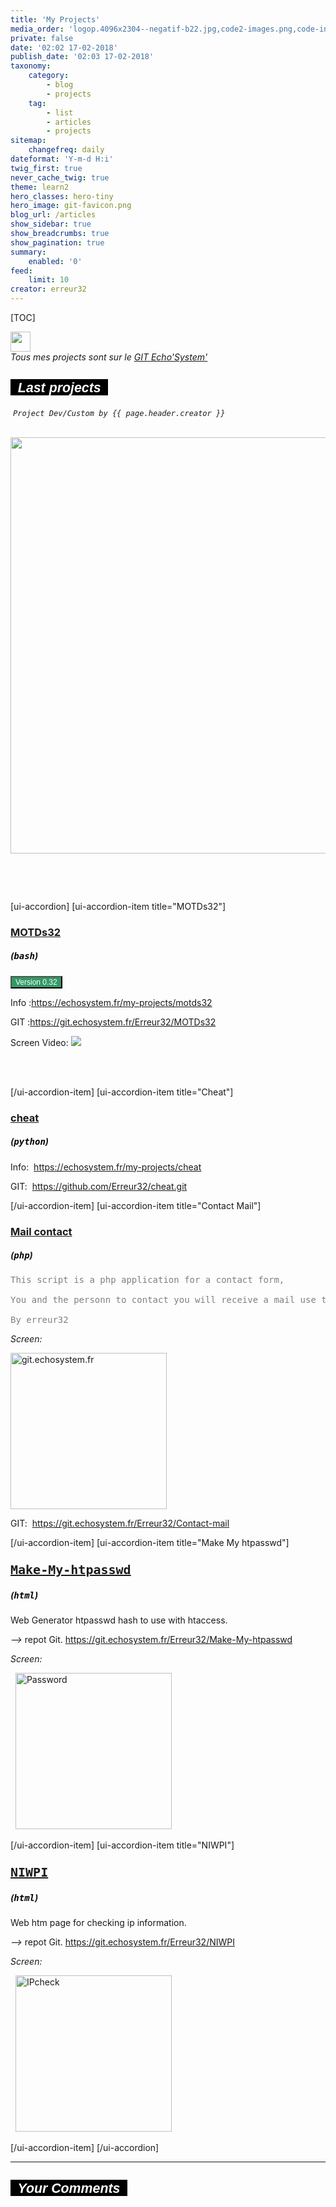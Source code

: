 ```yaml
---
title: 'My Projects'
media_order: 'logop.4096x2304--negatif-b22.jpg,code2-images.png,code-index.png,code-view-images.jpg,debian.png,Git_icon.png,git-favicon.png,git-gris.jpg,php_256.png,index.png,trans-link-128-images.png,1skull-50.png,logop.jpg,logo.jpg'
private: false
date: '02:02 17-02-2018'
publish_date: '02:03 17-02-2018'
taxonomy:
    category:
        - blog
        - projects
    tag:
        - list
        - articles
        - projects
sitemap:
    changefreq: daily
dateformat: 'Y-m-d H:i'
twig_first: true
never_cache_twig: true
theme: learn2
hero_classes: hero-tiny
hero_image: git-favicon.png
blog_url: /articles
show_sidebar: true
show_breadcrumbs: true
show_pagination: true
summary:
    enabled: '0'
feed:
    limit: 10
creator: erreur32
---
```


[TOC]

    
<img src="https://echosystem.fr/_img/Git_icon.png" width="32" height="32" />
<br>
<div class="notices blue"><em>Tous mes projects sont sur le  <a href="https://git.echosystem.fr/explore/repos">GIT Echo'System'</a>&nbsp;&nbsp;</em><em><a href="https://git.echosystem.fr/explore/repos"></a></em></div>
   
<h2 id="mcetoc_1c9eg9n780"><span style="background-color: #000000; font-size: 16pt; color: #ffffff;"><strong><span style="font-family: arial\ black, sans-serif;"><em>&nbsp; Last projects&nbsp;&nbsp;</em></span></strong></span></h2>
<p>&nbsp;<span style="font-size: 9pt; font-family: andale\ mono, monospace;"><em>Project Dev/Custom  by {{ page.header.creator }}</em></span></p>
<br>
<img src="https://echosystem.fr/my-projects/logop.4096x2304--negatif-b22.jpg"  width="666"/>

<p>&nbsp;</p>
<br>
<div>
    
<!-- [ ui -accordion independent=true open=all ] -->

[ui-accordion]
[ui-accordion-item title="MOTDs32"]
<h3 id="mcetoc_1c9effsj60"><a href="https://echosystem.fr/my-projects/motds32">MOTDs32</a></h3>
<h5>(<strong><span style="font-family: andale\ mono, monospace; color: #000000;">bash</span></strong>)</h5>
<button class="btn btn-success" style="font-size: 09pt;background-color: #339966; color: #ffffff;">Version 0.32</button>
<p>Info :<a href="https:/echosystem.fr/my-projects/motds32">https://echosystem.fr/my-projects/motds32</a></p>
<p>GIT :<a href="https://git.echosystem.fr/Erreur32/MOTDs32">https://git.echosystem.fr/Erreur32/MOTDs32</a></p>
Screen Video:
<a href="https://echosystem.fr/MOTDs32/player/"><img src="https://asciinema.org/a/Tzr3NNF8pEB9FZ13d3kYDMBw5.png"></a>
<p>&nbsp;</p><br>
[/ui-accordion-item]
[ui-accordion-item title="Cheat"]
<h3 id="mcetoc_1c9effsj60"><a href="https://echosystem.fr/my-projects/cheat">cheat</a></h3>
<h5>(<strong><span style="font-family: andale\ mono, monospace; color: #000000;">python</span></strong>)</h5>
<p>Info:&nbsp; <a href="https://echosystem.fr/my-projects/cheat">https://echosystem.fr/my-projects/cheat</a></p>
<p>GIT:&nbsp; <a href="https://github.com/Erreur32/cheat.git">https://github.com/Erreur32/cheat.git</a></p>
[/ui-accordion-item]
[ui-accordion-item title="Contact Mail"]
<h3 id="mcetoc_1c9effsj60"><a href="https://echosystem.fr/my-projects/contact-mail">Mail contact</a><span style="font-family: impact, sans-serif; font-size: 18pt;"></span></h3>
<h5>(<strong><span style="font-family: andale\ mono, monospace; color: #000000;">php</span></strong>)</h5>
 <pre><span style="color: #808080;">This script is a php application for a contact form,</span><br /><br /><span style="color: #808080;">You and the personn to contact you will receive a mail use this form.</span><br /><br /><span style="color: #808080;">By erreur32</span></pre> 
<p><em>Screen:</em></p>
<a href="https://contact.echosystem.fr"><img src="/i/Screenshots/https_contact.echosystem.fr_443.png" alt="git.echosystem.fr" width="250" height="250" /></a> 
<p>GIT:&nbsp; <a href="https://git.echosystem.fr/Erreur32/Contact-mail">https://git.echosystem.fr/Erreur32/Contact-mail</a></p>
[/ui-accordion-item]
[ui-accordion-item title="Make My htpasswd"]
<h3 id="mcetoc_1c9effsj60"><span style="font-family: terminal, monaco, monospace; font-size: 15pt;"><a href="https://echosystem.fr/my-projects/make-my-htpasswd">Make-My-htpasswd</a></span></h3>
<h5>(<strong><span style="font-family: andale\ mono, monospace; color: #000000;">html</span></strong>)</h5>
<p>Web Generator htpasswd hash to use with htaccess.</p>
<p><em> --&gt; </em>repot Git. <a href="https://git.echosystem.fr/Erreur32/Make-My-htpasswd" rel="nofollow">https://git.echosystem.fr/Erreur32/Make-My-htpasswd</a></p>
<p><em>Screen:</em></p>
<p>&nbsp;  <a href="https://tools.echosystem.fr/Password/htpasswd"><img src="https://upfile.echosystem.fr/plugins/imageviewer/site/direct.php?s=2W1&amp;/Screenshot-2018__tools_echosystem_fr.png" alt="Password" height="250" /></a></p>
[/ui-accordion-item]
[ui-accordion-item title="NIWPI"]
<h3 id="mcetoc_1c9effsj60"><span style="font-family: terminal, monaco, monospace; font-size: 15pt;"><a href="https://echosystem.fr/my-projects/NIWPI">NIWPI</a></span></h3>
<h5>(<strong><span style="font-family: andale\ mono, monospace; color: #000000;">html</span></strong>)</h5>
<p>Web htm page for checking ip information.</p>
<p><em> --&gt; </em>repot Git. <a href="https://git.echosystem.fr/Erreur32/NIWPI" rel="nofollow">https://git.echosystem.fr/Erreur32/NIWPI</a></p>
<p><em>Screen:</em></p>
<p>&nbsp;  <a href="https://ip.echosystem.fr/"><img src="https://echosystem.fr/i/Screenshots/ip.echosystem.fr1310551998_800_100.jpg" alt="IPcheck" height="250" /></a></p>
[/ui-accordion-item]
[/ui-accordion]
</div>

 <hr />
<h2 id="mcetoc_1c932g9n780"><span style="background-color: #000000; font-size: 16pt; color: #ffffff;"><strong><span style="font-family: arial\ black, sans-serif;"><em>&nbsp; Your Comments&nbsp;&nbsp;</em></span></strong></span></h2>
